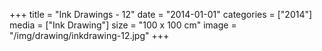 +++
title = "Ink Drawings - 12"
date = "2014-01-01"
categories = ["2014"]
media = ["Ink Drawing"]
size = "100 x 100 cm"
image = "/img/drawing/inkdrawing-12.jpg"
+++
